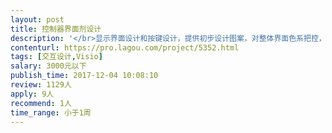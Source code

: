 ```yaml
---                
layout: post       
title: 控制器界面剂设计           
description: '</br>显示界面设计和按键设计，提供初步设计图案，对整体界面色系把控，显示屏尺寸固定，按键一共5键，布局友设计商负责</br>'     
contenturl: https://pro.lagou.com/project/5352.html      
tags: [交互设计,Visio]            
salary: 3000元以下          
publish_time: 2017-12-04 10:08:10         
review: 1129人                   
apply: 9人                   
recommend: 1人                   
time_range: 小于1周              
---                 
```

